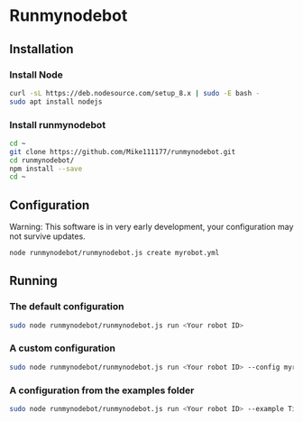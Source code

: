 # Runmynodebot
## Installation
### Install Node
```bash
curl -sL https://deb.nodesource.com/setup_8.x | sudo -E bash -
sudo apt install nodejs
```
### Install runmynodebot
```bash
cd ~
git clone https://github.com/Mike111177/runmynodebot.git
cd runmynodebot/
npm install --save
cd ~
```
## Configuration
Warning: This software is in very early development, your configuration may not survive updates.
```bash
node runmynodebot/runmynodebot.js create myrobot.yml
```
## Running
### The default configuration
```bash
sudo node runmynodebot/runmynodebot.js run <Your robot ID>
```
### A custom configuration
```bash
sudo node runmynodebot/runmynodebot.js run <Your robot ID> --config myrobot.yml
```
### A configuration from the examples folder
```bash
sudo node runmynodebot/runmynodebot.js run <Your robot ID> --example Tiger
```